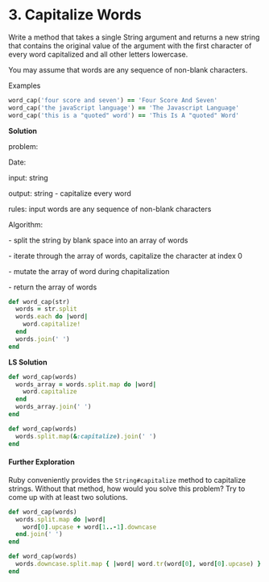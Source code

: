 # 3. Capitalize Words

Write a method that takes a single String argument and returns a new string that contains the original value of the argument with the first character of every word capitalized and all other letters lowercase.

You may assume that words are any sequence of non-blank characters.

Examples

```ruby
word_cap('four score and seven') == 'Four Score And Seven'
word_cap('the javaScript language') == 'The Javascript Language'
word_cap('this is a "quoted" word') == 'This Is A "quoted" Word'
```

**Solution**

problem: 



Date:

input: string

output: string - capitalize every word



rules: input words are any sequence of non-blank characters



Algorithm:

\- split the string by blank space into an array of words

\- iterate through the array of words, capitalize the character at index 0

 \- mutate the array of word during chapitalization

\- return the array of words

```ruby
def word_cap(str)
  words = str.split
  words.each do |word|
    word.capitalize!
  end
  words.join(' ')
end
```

**LS Solution**

```ruby
def word_cap(words)
  words_array = words.split.map do |word|
    word.capitalize
  end
  words_array.join(' ')
end

def word_cap(words)
  words.split.map(&:capitalize).join(' ')
end
```

#### Further Exploration

Ruby conveniently provides the `String#capitalize` method to capitalize strings. Without that method, how would you solve this problem? Try to come up with at least two solutions.

```ruby
def word_cap(words)
  words.split.map do |word|
    word[0].upcase + word[1..-1].downcase
  end.join(' ')
end

def word_cap(words)
  words.downcase.split.map { |word| word.tr(word[0], word[0].upcase) }.join(' ')
end

```



